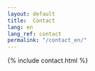 ```yaml
---
layout: default
title:  Contact
lang: en
lang_ref: contact
permalink: "/contact_en/"
---
```

{% include contact.html %}
